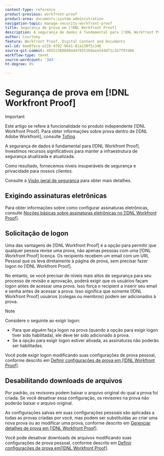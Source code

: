 ```yaml
---
content-type: reference
product-previous: workfront-proof
product-area: documents;system-administration
navigation-topic: manage-security-workfront-proof
title: Segurança de prova em [!DNL Workfront Proof]
description: A segurança de dados é fundamental para [!DNL Workfront Proof]. Investimos recursos significativos para manter a infraestrutura de segurança atualizada e atualizada.
author: Courtney
feature: Workfront Proof, Digital Content and Documents
exl-id: bee0fece-e22b-4f92-9641-81a130f5c346
source-git-commit: 405523606094d4f8553b0aee544d71c2b7f97d86
workflow-type: tm+mt
source-wordcount: '343'
ht-degree: 0%

---
```


# Segurança de prova em [!DNL Workfront Proof]

>[!IMPORTANT]
>
>Este artigo se refere à funcionalidade no produto independente [!DNL Workfront Proof]. Para obter informações sobre prova dentro de [!DNL Adobe Workfront], consulte [Tofing](../../../review-and-approve-work/proofing/proofing.md).

A segurança de dados é fundamental para [!DNL Workfront Proof]. Investimos recursos significativos para manter a infraestrutura de segurança atualizada e atualizada.

Como resultado, fornecemos níveis insuperáveis de segurança e privacidade para nossos clientes.

Consulte a  [Visão geral de segurança](https://www.workfront.com/workfront-security) para obter mais detalhes.

## Exigindo assinaturas eletrônicas

Para obter informações sobre como configurar assinaturas eletrônicas, consulte [Noções básicas sobre assinaturas eletrônicas no [!DNL Workfront Proof]](../../../workfront-proof/wp-acct-admin/managing-security/electronic-sigs-in-wp.md).

## Solicitação de logon

Uma das vantagens de [!DNL Workfront Proof] é a opção para permitir que qualquer pessoa revise uma prova, não apenas pessoas com uma [!DNL Workfront Proof] licença. Os recipients recebem um email com um URL Pessoal que os leva diretamente à página de prova, sem precisar fazer logon no [!DNL Workfront Proof].

No entanto, se você precisar de níveis mais altos de segurança para seu processo de revisão e aprovação, poderá exigir que os usuários façam logon antes de acessar uma prova. Isso força o recipient a inserir seu email e senha antes de acessar a prova. Isso significa que somente [!DNL Workfront Proof] usuários (colegas ou membros) podem ser adicionados à prova.

>[!NOTE]
>
>Considere o seguinte ao exigir logon:
>
>* Para que alguém faça logon na prova (quando a opção para exigir logon tiver sido habilitada), ele deve ter sido adicionado à prova.
>* Se a opção para exigir logon estiver ativada, as assinaturas não poderão ser habilitadas.
>




Você pode exigir logon modificando suas configurações de prova pessoal, conforme descrito em [Definir configurações de prova em [!DNL Workfront Proof]](../../../workfront-proof/wp-work-proofsfiles/manage-your-work/configure-proof-settings.md).

## Desabilitando downloads de arquivos

Por padrão, os revisores podem baixar o arquivo original do qual a prova foi criada. Se você desativar essa configuração, os revisores na prova não poderão baixar o arquivo original.

As configurações salvas em suas configurações pessoais são aplicadas a todas as provas criadas por você, mas podem ser substituídas ao criar uma nova prova ou ao modificar uma prova, conforme descrito em  [Gerenciar detalhes de prova em [!DNL Workfront Proof]](../../../workfront-proof/wp-work-proofsfiles/manage-your-work/manage-proof-details.md).

Você pode desativar downloads de arquivos modificando suas configurações de prova pessoal, conforme descrito em [Definir configurações de prova em[!DNL  Workfront Proof]](../../../workfront-proof/wp-work-proofsfiles/manage-your-work/configure-proof-settings.md).
